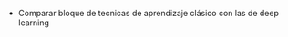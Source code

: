 <!-- - mover la explicacion de deep learning a la parte de deep learning -->
<!-- - Falta comparación de las distintas técnicas. -->
- Comparar bloque de tecnicas de aprendizaje clásico con las de deep learning
<!-- - Hablar del proceso de extracción de características, como decidimos
aumentar las características o por que disminuir -->

<!-- - Hablar de que es lo que necesitariamos para llevar a cabo el trabajo futuro. -->
<!-- - Poner afinar con telefono movil en conclusiones -->
